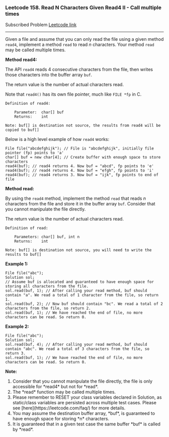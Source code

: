 ### Leetcode 158. Read N Characters Given Read4 II - Call multiple times
Subscribed Problem
[Leetcode link](https://leetcode.com/problems/read-n-characters-given-read4-ii-call-multiple-times/)

---

Given a file and assume that you can only read the file using a given method `read4`, implement a method `read` to read *n* characters. Your method `read` may be called multiple times.


**Method read4:**

The API `read4` reads 4 consecutive characters from the file, then writes those characters into the buffer array `buf`.

The return value is the number of actual characters read.

Note that `read4()` has its own file pointer, much like `FILE *fp` in C.
```
Definition of read4:

    Parameter:  char[] buf
    Returns:    int

Note: buf[] is destination not source, the results from read4 will be copied to buf[]
```
Below is a high level example of how `read4` works:
```
File file("abcdefghijk"); // File is "abcdefghijk", initially file pointer (fp) points to 'a'
char[] buf = new char[4]; // Create buffer with enough space to store characters
read4(buf); // read4 returns 4. Now buf = "abcd", fp points to 'e'
read4(buf); // read4 returns 4. Now buf = "efgh", fp points to 'i'
read4(buf); // read4 returns 3. Now buf = "ijk", fp points to end of file
```


**Method read:**

By using the `read4` method, implement the method `read` that reads *n* characters from the file and store it in the buffer array `buf`. Consider that you cannot manipulate the file directly.

The return value is the number of actual characters read.
```
Definition of read:

    Parameters:	char[] buf, int n
    Returns:	int

Note: buf[] is destination not source, you will need to write the results to buf[]
```

**Example 1:**
```
File file("abc");
Solution sol;
// Assume buf is allocated and guaranteed to have enough space for storing all characters from the file.
sol.read(buf, 1); // After calling your read method, buf should contain "a". We read a total of 1 character from the file, so return 1.
sol.read(buf, 2); // Now buf should contain "bc". We read a total of 2 characters from the file, so return 2.
sol.read(buf, 1); // We have reached the end of file, no more characters can be read. So return 0.
```
**Example 2:**
```
File file("abc");
Solution sol;
sol.read(buf, 4); // After calling your read method, buf should contain "abc". We read a total of 3 characters from the file, so return 3.
sol.read(buf, 1); // We have reached the end of file, no more characters can be read. So return 0.
```

**Note:**
<ol>
<li>Consider that you cannot manipulate the file directly, the file is only accessible for *read4* but not for *read*.</li>
<li>The *read* function may be called multiple times.</li>
<li>Please remember to RESET your class variables declared in Solution, as static/class variables are persisted across multiple test cases. Please see [here](https://leetcode.com/faq/) for more details.</li>
<li>You may assume the destination buffer array, *buf*, is guaranteed to have enough space for storing *n* characters.</li>
<li>It is guaranteed that in a given test case the same buffer *buf* is called by *read*.</li>
</ol>
